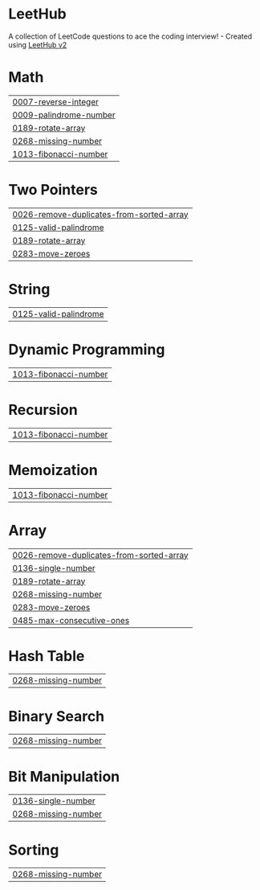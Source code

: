 # LeetHub
A collection of LeetCode questions to ace the coding interview! - Created using [LeetHub v2](https://github.com/arunbhardwaj/LeetHub-2.0)


# Math
|  |
| ------- |
| [0007-reverse-integer](https://github.com/Rahul-Encoded/LeetHub/tree/master/0007-reverse-integer) |
| [0009-palindrome-number](https://github.com/Rahul-Encoded/LeetHub/tree/master/0009-palindrome-number) |
| [0189-rotate-array](https://github.com/Rahul-Encoded/LeetHub/tree/master/0189-rotate-array) |
| [0268-missing-number](https://github.com/Rahul-Encoded/LeetHub/tree/master/0268-missing-number) |
| [1013-fibonacci-number](https://github.com/Rahul-Encoded/LeetHub/tree/master/1013-fibonacci-number) |
# Two Pointers
|  |
| ------- |
| [0026-remove-duplicates-from-sorted-array](https://github.com/Rahul-Encoded/LeetHub/tree/master/0026-remove-duplicates-from-sorted-array) |
| [0125-valid-palindrome](https://github.com/Rahul-Encoded/LeetHub/tree/master/0125-valid-palindrome) |
| [0189-rotate-array](https://github.com/Rahul-Encoded/LeetHub/tree/master/0189-rotate-array) |
| [0283-move-zeroes](https://github.com/Rahul-Encoded/LeetHub/tree/master/0283-move-zeroes) |
# String
|  |
| ------- |
| [0125-valid-palindrome](https://github.com/Rahul-Encoded/LeetHub/tree/master/0125-valid-palindrome) |
# Dynamic Programming
|  |
| ------- |
| [1013-fibonacci-number](https://github.com/Rahul-Encoded/LeetHub/tree/master/1013-fibonacci-number) |
# Recursion
|  |
| ------- |
| [1013-fibonacci-number](https://github.com/Rahul-Encoded/LeetHub/tree/master/1013-fibonacci-number) |
# Memoization
|  |
| ------- |
| [1013-fibonacci-number](https://github.com/Rahul-Encoded/LeetHub/tree/master/1013-fibonacci-number) |
# Array
|  |
| ------- |
| [0026-remove-duplicates-from-sorted-array](https://github.com/Rahul-Encoded/LeetHub/tree/master/0026-remove-duplicates-from-sorted-array) |
| [0136-single-number](https://github.com/Rahul-Encoded/LeetHub/tree/master/0136-single-number) |
| [0189-rotate-array](https://github.com/Rahul-Encoded/LeetHub/tree/master/0189-rotate-array) |
| [0268-missing-number](https://github.com/Rahul-Encoded/LeetHub/tree/master/0268-missing-number) |
| [0283-move-zeroes](https://github.com/Rahul-Encoded/LeetHub/tree/master/0283-move-zeroes) |
| [0485-max-consecutive-ones](https://github.com/Rahul-Encoded/LeetHub/tree/master/0485-max-consecutive-ones) |
# Hash Table
|  |
| ------- |
| [0268-missing-number](https://github.com/Rahul-Encoded/LeetHub/tree/master/0268-missing-number) |
# Binary Search
|  |
| ------- |
| [0268-missing-number](https://github.com/Rahul-Encoded/LeetHub/tree/master/0268-missing-number) |
# Bit Manipulation
|  |
| ------- |
| [0136-single-number](https://github.com/Rahul-Encoded/LeetHub/tree/master/0136-single-number) |
| [0268-missing-number](https://github.com/Rahul-Encoded/LeetHub/tree/master/0268-missing-number) |
# Sorting
|  |
| ------- |
| [0268-missing-number](https://github.com/Rahul-Encoded/LeetHub/tree/master/0268-missing-number) |